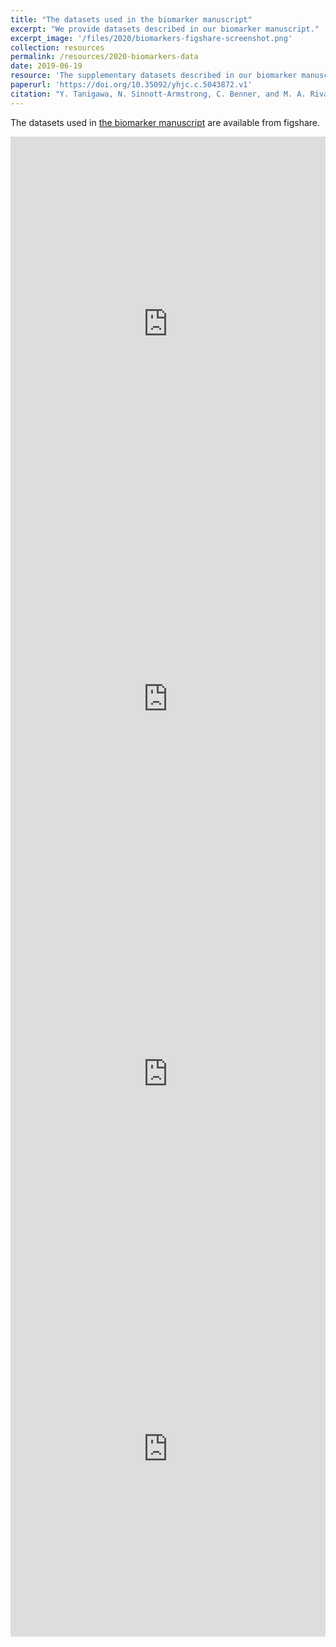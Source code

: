 ```yaml
---
title: "The datasets used in the biomarker manuscript"
excerpt: "We provide datasets described in our biomarker manuscript."
excerpt_image: '/files/2020/biomarkers-figshare-screenshot.png'
collection: resources
permalink: /resources/2020-biomarkers-data
date: 2019-06-19
resource: 'The supplementary datasets described in our biomarker manuscript'
paperurl: 'https://doi.org/10.35092/yhjc.c.5043872.v1'
citation: "Y. Tanigawa, N. Sinnott-Armstrong, C. Benner, and M. A. Rivas, Datasets described in 'Genetics of 35 blood and urine biomarkers in the UK Biobank'. [https://doi.org/10.35092/yhjc.c.5043872.v1](https://doi.org/10.35092/yhjc.c.5043872.v1) (2020)."
---
```


The datasets used in [the biomarker manuscript](/publication/preprint-2019-06-05-biomarkers.md) are available from figshare.

<iframe src="https://widgets.figshare.com/articles/12355382/embed?show_title=1" width="100%" height="600em" style="border:none;" allowfullscreen="true" frameborder="0"></iframe>

<iframe src="https://widgets.figshare.com/articles/12344351/embed?show_title=1" width="100%" height="600em" style="border:none;" allowfullscreen="true" frameborder="0"></iframe>

<iframe src="https://widgets.figshare.com/articles/12298838/embed?show_title=1" width="100%" height="600em" style="border:none;" allowfullscreen="true" frameborder="0"></iframe>

<iframe src="https://widgets.figshare.com/articles/12355424/embed?show_title=1" width="100%" height="600em" style="border:none;" allowfullscreen="true" frameborder="0"></iframe>
